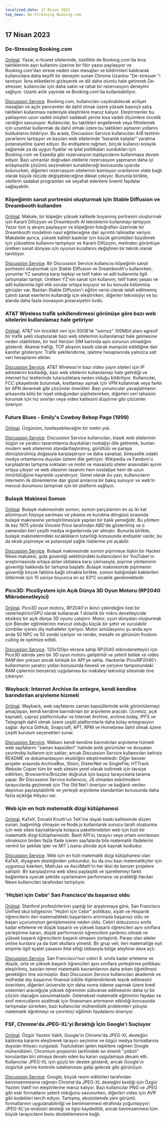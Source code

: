 ```yaml
---
localized_date: 17 Nisan 2023
top_news: De-Stressing Booking.com
---
```




## 17 Nisan 2023

### De-Stressing Booking.com

[Orijinal](https://www.alexcharlton.co/projects/booking-com-de-stresser).
Yazar, e-ticaret sitelerinde, özellikle de Booking.com'da ikna taktiklerinin aşırı kullanımı üzerine bir fikir yazısı paylaşıyor ve Booking.com'dan strese neden olan mesajları ve bildirimleri kaldırarak kullanıcılara daha keyifli bir deneyim sunan Chrome Uzantısı "De-stresser "ı tanıtıyor. İkna etiketlerini gizleyerek ve dili daha olumlu hale getirerek De-stresser, kullanıcılar için daha sakin ve rahat bir rezervasyon deneyimi sağlıyor. Uzantı artık yayında ve Booking.com'da kullanılabiliyor.

[Discussion Service](http://news.ycombinator.com/item?id=35590734).
Booking.com, kullanıcıları caydırabilecek aciliyet mesajları ve açılır pencereler de dahil olmak üzere yüksek basınçlı satış taktikleri kullanması nedeniyle eleştirilere maruz kalıyor. Eleştirmenler bu yaklaşımın uzun vadeli müşteri sadakati yerine kısa vadeli ölçümlere öncelik verdiğini savunuyor. Kullanıcılar, bu taktikleri engellemek veya filtrelemek için uzantılar kullanmak da dahil olmak üzere bu taktikleri aşmanın yollarını bulduklarını bildiriyor. Bu arada, Discussion Service kullanıcıları A/B testinin yararlarını tartışıyor ve bazıları web sitelerinde "karanlık kalıplar" yaratma potansiyeline işaret ediyor. Bu endişelere rağmen, birçok kullanıcı kolaylık sağlamak ya da uygun fiyatlar ve iptal politikaları sundukları için Booking.com ve Expedia gibi rezervasyon toplayıcılarını kullanmaya devam ediyor. Bazı uzmanlar doğrudan otellerle rezervasyon yapmanın daha iyi anlaşmazlık çözümü seçenekleri sunabileceği konusunda uyarıda bulunurken, diğerleri rezervasyon sitelerinin komisyon oranlarının otele bağlı olarak büyük ölçüde değişebileceğine dikkat çekiyor. Bununla birlikte, otellerin sadakat programları sık seyahat edenlere önemli faydalar sağlayabilir.

### Köpeğimin sanat portresini oluşturmak için Stable Diffusion ve Dreambooth kullandım

[Orijinal](https://www.shruggingface.com/blog/how-i-used-stable-diffusion-and-dreambooth-to-create-a-painted-portrait-of-my-dog).
Makale, bir köpeğin yüksek kalitede boyanmış portresini oluşturmak için Kararlı Difüzyon ve Dreambooth AI tekniklerini kullanmayı tartışıyor. Yazar tüm iş akışını paylaşıyor ve köpeğinin fotoğrafları üzerinde bir Dreambooth modelinin nasıl eğitileceğine dair ayrıntılı talimatlar veriyor. Makalede ayrıca, yüksek kaliteli baskılar için küçük görüntüleri büyütmek için yükseltme kullanımı tartışılıyor ve Kararlı Difüzyon, metinden görüntüye üretken sanat dünyası için oyunun kurallarını değiştiren bir teknik olarak tanıtılıyor.

[Discussion Service](http://news.ycombinator.com/item?id=35592847).
Bir Discussion Service kullanıcısı köpeğinin sanat portresini oluşturmak için Stable Diffusion ve Dreambooth'u kullanırken, yorumlar YZ sanatına karşı tepkiyi ve telif hakkı ve adil kullanımla ilgili tartışmaları tartıştı. Üretken YZ'nin sanat için kullanımı, telif hakkı yasası ve adil kullanımla ilgili etik sorular ortaya koyuyor ve bu konuda bölünmüş görüşler var. Bazıları Stable Diffusion'ı eğitim verisi olarak telafi edilmemiş çalıntı sanat eserlerini kullandığı için eleştirirken, diğerleri teknolojiyi ve bu alanda daha fazla inovasyon potansiyelini övdü.

### AT&T Wireless trafik şekillendirmesi görünüşe göre bazı web sitelerini kullanılamaz hale getiriyor

[Orijinal](https://adriano.fyi/post/2023/2023-04-16-att-traffic-shaping-makes-websites-unusable/).
AT&T'nin öncelikli veri için 50GB'lık "sınırsız" 100Mbit planı agresif bir trafik şekli oluşturarak bazı web sitelerinin kullanılamaz hale gelmesine neden olabilirken, bir test Verizon SIM kartında aynı sorunun olmadığını gösterdi. Akamai trafiği, TCP akışının kasıtlı olarak manipüle edildiğine dair kanıtlar gösteriyor. Trafik şekillendirme, işletme hesaplarında yalnızca salt veri hesaplarını etkiler.

[Discussion Service](http://news.ycombinator.com/item?id=35592607).
AT&T Wireless'ın bazı video yayın siteleri için IP adreslerini kısıtladığı, bazı web sitelerini kullanılamaz hale getirdiği ve internet hız testlerinde tutarsızlıklara neden olduğu bildiriliyor. Kullanıcılar, FCC şikayetinde bulunmak, kısıtlamayı aşmak için VPN kullanmak veya farklı bir APN denemek gibi çözümler önerdiler. Bazı yorumcular yavaşlatmanın arkasında kötü bir niyet olduğundan şüphelenirken, diğerleri veri tahsisini korumak için hız sınırları veya video kalitesini düşürme gibi çözümler öneriyor.

### Future Blues - Emily's Cowboy Bebop Page (1999)

[Orijinal](https://futureblues.com/).
Üzgünüm, özetleyebileceğim bir metin yok.

[Discussion Service](http://news.ycombinator.com/item?id=35589124).
Discussion Service kullanıcıları, klasik web sitelerinin özgün ve yaratıcı tasarımlarına duydukları nostaljiyi dile getirerek, bunları modern web sitelerinin standartlaştırılmış, gürültülü ve paraya dönüştürülmüş doğasıyla karşılaştırıyor ve daha sanatsal, bireysellik odaklı medya ortamlarına duyulan özlemi dile getiriyor. Wikipedia ve Fandom'u karşılaştıran tartışma noktaları ve mobil ve masaüstü siteler arasındaki ayrım ortaya çıkıyor ve web sitesinin tasarımı hem nostaljiye hem de uzun ömürlülüğüne hayranlık uyandırıyor. Genel olarak bu yazı, kullanıcıların internetin ilk dönemlerine dair güzel anılarına bir bakış sunuyor ve web'in mevcut durumunu tartışmak için bir platform sağlıyor.

### Bulaşık Makinesi Somon

[Orijinal](https://en.wikipedia.org/wiki/Dishwasher_salmon).
Bulaşık makinesinde somon, somon parçalarının en az iki kat alüminyum folyoya sarılması ve yıkama ve kurutma döngüsü sırasında bulaşık makinesine yerleştirilmesiyle yapılan bir balık yemeğidir. Bu yöntem ilk kez 1975 yılında Vincent Price tarafından ABD'de gösterilmiş ve o zamandan beri çeşitli medya organlarında yer almıştır. Bununla birlikte, bulaşık makinelerindeki sıcaklıkların tutarlılığı konusunda endişeler vardır, bu da eksik pişirmeye ve potansiyel sağlık risklerine yol açabilir.

[Discussion Service](http://news.ycombinator.com/item?id=35586683).
Bulaşık makinesinde somon pişirmeye ilişkin bir Hacker News makalesi, gıda güvenliği sektöründeki kullanıcıların bir YouTuber'ın araştırmasında ortaya atılan iddialara karşı çıkmasıyla, pişirme yönteminin güvenliği hakkında bir tartışma başlattı. Bulaşık makinesinde pişirmenin güvenliği birçok faktöre bağlı olmakla birlikte, somon balığındaki bakterileri öldürmek için 15 saniye boyunca en az 63°C sıcaklık gerekmektedir.

### Pico3D: PicoSystem için Açık Dünya 3D Oyun Motoru (RP2040 Mikrodenetleyici)

[Orijinal](https://github.com/bernhardstrobl/Pico3D).
Pico3D oyun motoru, RP2040'ın ikinci çekirdeğini özel bir rasterleştirici/GPU olarak kullanarak 1 dolarlık bir mikro denetleyicide eksiksiz bir açık dünya 3D oyunu çalıştırır. Motor, oyun dünyaları oluşturmak için Blender eğitimlerinin mevcut olduğu küçük bir şehir ve vurulabilir zombiler içeren dış mahalleler içeriyor. Motor simülasyonu şu anda aynı anda 50 NPC ve 50 zombi içeriyor ve render, mesafe ve görünüm frustum culling ile optimize edildi.

[Discussion Service](http://news.ycombinator.com/item?id=35589172).
120x120px ekrana sahip RP2040 mikrodenetleyici için Pico3D adında yeni bir 3D oyun motoru geliştirildi ve yeterli bellek ve video RAM'den yoksun ancak birleşik bir API'ye sahip. Hackerlar Pico/RP2040'ı kullanmanın yaratıcı yolları konusunda hevesli ve çerçeve tamponundaki RAM çiplerinin benzersiz uygulaması bu makaleyi teknoloji sitesinde öne çıkarıyor.

### Wayback: Internet Archive ile entegre, kendi kendine barındırılan arşivleme hizmeti

[Orijinal](https://github.com/wabarc/wayback).
Wayback, web sayfalarını zaman kapsüllerinde anlık görüntülemeyi amaçlayan, kendi kendine barındırılan bir arşivleme aracıdır. Ücretsiz, açık kaynaklı, çapraz platformludur ve Internet Archive, archive.today, IPFS ve Telegraph dahil olmak üzere çeşitli platformlarla daha kolay entegrasyon sağlar. Ayrıca GitHub, Snapcraft, APT, RPM ve Homebrew dahil olmak üzere çeşitli kurulum seçenekleri sunar.

[Discussion Service](http://news.ycombinator.com/item?id=35586845).
Wabarc kendi kendine barındırılan arşivleme hizmeti web sayfalarını "zaman kapsülleri" halinde anlık görüntüler ve dosyaları çevrimdışı kullanım için saklar; ancak Discussion Service kullanıcıları belirsiz README ve dokümantasyon eksikliğini eleştirmektedir. Diğer benzer projeler arasında ArchiveBox, Shiori, DiskerNet ve SingleFile; HTTrack Website Copier tüm bir web sitesini yerel olarak indirmek için tavsiye edilirken, Browsertrix/Brozzler doğruluk için başsız tarayıcılarla tarama yapar. Bir Discussion Service kullanıcısı, JS olmadan eski/modern tarayıcılarda gezinmek için The Old Net'i öneriyor ve bağlantı verilen deponun paylaşılabilirlik ve yerleşik arşivleme standartları konusunda daha fazla açıklığa ihtiyacı var.

### Web için en hızlı matematik dizgi kütüphanesi

[Orijinal](https://katex.org/).
KaTeX, Donald Knuth'un TeX'ine dayalı baskı kalitesinde düzen sunan, bağımlılığı olmayan ve Node.js kullanılarak sunucu tarafı oluşturma için web sitesi kaynaklarıyla kolayca paketlenebilen web için hızlı bir matematik dizgi kütüphanesidir. Basit API'si, tarayıcı veya ortam sınırlaması olmaksızın birden fazla ifade içeren sayfalarda bile matematik ifadelerini verimli bir şekilde işler ve MIT Lisansı altında açık kaynak kodludur.

[Discussion Service](http://news.ycombinator.com/item?id=35588985).
Web için en hızlı matematik dizgi kütüphanesi olan KaTeX, diyagram desteğinden yoksundur, bu da onu bazı matematikçiler için uygunsuz kılarken, MathJax ve AsciiMath'in her ikisi de benzer projelere sahiptir. Bir karşılaştırma web sitesi paylaşıldı ve işaretlemeyi farklı bağlamlara uyacak şekilde uyarlamanın performansı ve pratikliği Hacker News kullanıcıları tarafından tartışılıyor.

### 'Hiçbiri için Cebir' San Francisco'da başarısız oldu

[Orijinal](https://www.joannejacobs.com/post/algebra-for-none-fails-in-san-francisco).
Stanford profesörlerinin yaptığı bir araştırmaya göre, San Francisco Unified okul bölgesinin "Hiçbiri için Cebir" politikası, siyah ve Hispanik öğrencilerin ileri matematikteki başarılarını artırmada başarısız oldu ve başarı uçurumunun genişlemesine neden oldu. Cebiri dokuzuncu sınıfa kadar erteleme ve düşük başarılı ve yüksek başarılı öğrencileri aynı sınıflara yerleştirme kararı, düşük performanslı öğrencilere yardımcı olmadı ve yüksek başarılı öğrencilerin başarılı olmasını zorlaştırdı. Parası olan aileler online kurslara ya da özel okullara yöneldi. Bir grup veli, ileri matematiğe eşit erişimle ilgili eyalet yasasını ihlal ettiği iddiasıyla bölge aleyhine dava açtı.

[Discussion Service](http://news.ycombinator.com/item?id=35595026).
San Francisco'nun cebiri 9. sınıfa kadar erteleme ve düşük, orta ve yüksek başarılı öğrencileri aynı sınıflara yerleştirme politikası eleştirilmiş, bazıları temel matematik kavramlarının daha erken öğretilmesi gerektiğini öne sürmüştür. Bazı Discussion Service kullanıcıları akademik ve müfredat dışı başarının finansal ödülle ilişkilendirilerek teşvik edilmesini önerirken, diğerleri üniversite için daha sonra ödeme yapmak üzere kredi sistemleri aracılığıyla yüksek öğrenimin sübvanse edilmesinin daha iyi bir çözüm olacağını savunmaktadır. Geleneksel matematik eğitiminin faydası ve sınıf mevcutlarını azaltmak için finansmanı artırmanın etkinliği konusunda tartışmalar sürerken, bazı kullanıcılar mühendislik problemleri yoluyla matematik öğretmeyi ve çevrimiçi eğitimin faydalarını öneriyor.

### FSF, Chrome'da JPEG-XL'yi Bıraktığı İçin Google'ı Suçluyor

[Orijinal](https://www.phoronix.com/news/FSF-Slams-Google-JPEG-XL).
Özgür Yazılım Vakfı, Google'ın Chrome'da JPEG-XL desteğini kaldırma kararını eleştirerek tarayıcı seçimine ve özgür medya formatlarına duyulan ihtiyacı vurguladı. Topluluktan gelen tepkilere rağmen Google mühendisleri, Chromium projesinin tarihindeki en önemli "yıldızlı" konulardan biri olmaya devam eden bu kararı uygulamaya devam etti. Kullanıcılar JPEG-XL için güçlü bir destek gösterdi, ancak Google'ın özgürlük yerine kontrole odaklanması galip gelecek gibi görünüyor.

[Discussion Service](http://news.ycombinator.com/item?id=35589179).
Google, büyük resim editörleri tarafından benimsenmesine rağmen Chrome'da JPEG-XL desteğini kestiği için Özgür Yazılım Vakfı'nın eleştirilerine maruz kalıyor. Bazı kullanıcılar PNG ve JPEG gibi eski formatların yeterli olduğunu savunurken, diğerleri video için AVIF gibi kodekleri tercih ediyor. Tartışma, ekosistemde yeni görüntü formatlarının uygulanabilirliği ve benimsenmesi etrafında yoğunlaşıyor; JPEG-XL'ye endüstri desteği ve ilgisi kaydedildi, ancak benimsenmesi tüm büyük tarayıcıların bunu desteklemesine bağlı.


